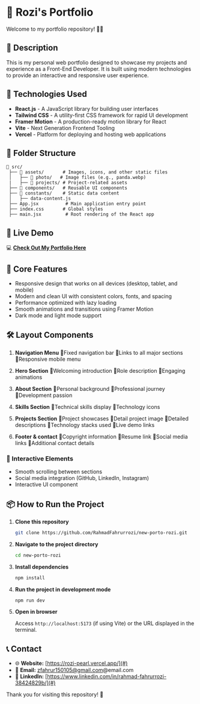 # 🚀 Rozi's Portfolio

Welcome to my portfolio repository! 🎨✨

## 📝 Description

This is my personal web portfolio designed to showcase my projects and experience as a Front-End Developer. It is built using modern technologies to provide an interactive and responsive user experience.

## 🔧 Technologies Used

- **React.js** - A JavaScript library for building user interfaces
- **Tailwind CSS** - A utility-first CSS framework for rapid UI development
- **Framer Motion** - A production-ready motion library for React
- **Vite** - Next Generation Frontend Tooling
- **Vercel** - Platform for deploying and hosting web applications

## 📂 Folder Structure

```
📁 src/
 ├── 📂 assets/       # Images, icons, and other static files
 │   ├── 📂 photo/   # Image files (e.g., panda.webp)
 |   ├── 📂 projects/ # Project-related assets
 ├── 📂 components/   # Reusable UI components
 ├── 📂 constants/    # Static data content
 │   ├── data-content.js
 ├── App.jsx          # Main application entry point
 ├── index.css       # Global styles
 ├── main.jsx         # Root rendering of the React app
```

## 📌 Live Demo

💻 **[Check Out My Portfolio Here](https://rozi-pearl.vercel.app/)**

## 🚀 Core Features

- Responsive design that works on all devices (desktop, tablet, and mobile)
- Modern and clean UI with consistent colors, fonts, and spacing
- Performance optimized with lazy loading
- Smooth animations and transitions using Framer Motion
- Dark mode and light mode support

## 🛠️ Layout Components
 
1. **Navigation Menu**
  🔹Fixed navigation bar
  🔹Links to all major sections
  🔹Responsive mobile menu

2. **Hero Section**
  🔹Welcoming introduction
  🔹Role description
  🔹Engaging animations

3. **About Section**
  🔹Personal background
  🔹Professional journey
  🔹Development passion

4. **Skills Section**
  🔹Technical skills display
  🔹Technology icons

5. **Projects Section**
  🔹Project showcases
  🔹Detail project image
  🔹Detailed descriptions
  🔹Technology stacks used
  🔹Live demo links

6. **Footer & contact**
  🔹Copyright information
  🔹Resume link
  🔹Social media links
  🔹Additional contact details

### 🚀 Interactive Elements
- Smooth scrolling between sections
- Social media integration (GitHub, LinkedIn, Instagram)
- Interactive UI component

## 📦 How to Run the Project

1. **Clone this repository**
   ```sh
   git clone https://github.com/RahmadFahrurrozi/new-porto-rozi.git
   ```

2. **Navigate to the project directory**
   ```sh
   cd new-porto-rozi
   ```

3. **Install dependencies**
   ```sh
   npm install
   ```

4. **Run the project in development mode**
   ```sh
   npm run dev
   ```

5. **Open in browser**
   
   Access `http://localhost:5173` (if using Vite) or the URL displayed in the terminal.

## 📞 Contact

- 🌐 **Website:** [https://rozi-pearl.vercel.app/](#)
- 📧 **Email:** zfahrur150105@gmail.com@email.com
- 🔗 **LinkedIn:** [https://www.linkedin.com/in/rahmad-fahrurrozi-38424829b/](#)

Thank you for visiting this repository! 🎉
